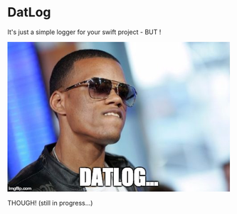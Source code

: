 # DatLog
It's just a simple logger for your swift project - BUT !

![](https://github.com/Jhonnyc/DatLog/blob/master/DatLog/cover.jpeg)

THOUGH! (still in progress...)
